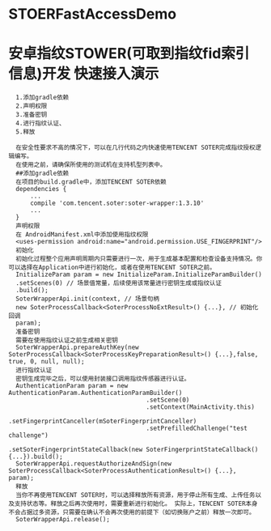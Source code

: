 # STOERFastAccessDemo

安卓指纹STOWER(可取到指纹fid索引信息)开发 快速接入演示
=
      1.添加gradle依赖
      2.声明权限
      3.准备密钥
      4.进行指纹认证、
      5.释放

      在安全性要求不高的情况下，可以在几行代码之内快速使用TENCENT SOTER完成指纹授权逻辑编写。
      在使用之前，请确保所使用的测试机在支持机型列表中。
      ##添加gradle依赖
      在项目的build.gradle中，添加TENCENT SOTER依赖
      dependencies {
          ...
          compile 'com.tencent.soter:soter-wrapper:1.3.10'
          ...
      }
      声明权限
      在 AndroidManifest.xml中添加使用指纹权限
      <uses-permission android:name="android.permission.USE_FINGERPRINT"/>
      初始化
      初始化过程整个应用声明周期内只需要进行一次，用于生成基本配置和检查设备支持情况。你可以选择在Application中进行初始化，或者在使用TENCENT SOTER之前。
      InitializeParam param = new InitializeParam.InitializeParamBuilder()
      .setScenes(0) // 场景值常量，后续使用该常量进行密钥生成或指纹认证
      .build();
      SoterWrapperApi.init(context, // 场景句柄
      new SoterProcessCallback<SoterProcessNoExtResult>() {...}, // 初始化回调
      param);
      准备密钥
      需要在使用指纹认证之前生成相关密钥
      SoterWrapperApi.prepareAuthKey(new SoterProcessCallback<SoterProcessKeyPreparationResult>() {...},false, true, 0, null, null);
      进行指纹认证
      密钥生成完毕之后，可以使用封装接口调用指纹传感器进行认证。
      AuthenticationParam param = new AuthenticationParam.AuthenticationParamBuilder()
                                          .setScene(0)
                                          .setContext(MainActivity.this)
                                          .setFingerprintCanceller(mSoterFingerprintCanceller)
                                          .setPrefilledChallenge("test challenge")
                                          .setSoterFingerprintStateCallback(new SoterFingerprintStateCallback() {...}).build();
      SoterWrapperApi.requestAuthorizeAndSign(new SoterProcessCallback<SoterProcessAuthenticationResult>() {...}, param);
      释放
      当你不再使用TENCENT SOTER时，可以选择释放所有资源，用于停止所有生成、上传任务以及支持状态等。释放之后再次使用时，需要重新进行初始化。 实际上，TENCENT SOTER本身不会占据过多资源，只需要在确认不会再次使用的前提下（如切换账户之前）释放一次即可。
      SoterWrapperApi.release();
